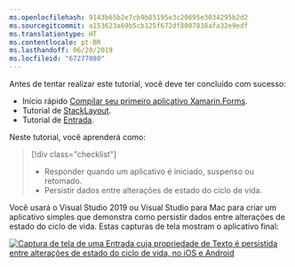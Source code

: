 ```yaml
---
ms.openlocfilehash: 9143b65b2e7cb9b85195e3c20695e3034295b2d2
ms.sourcegitcommit: a153623a69b5cb125f672df8007838afa32e9edf
ms.translationtype: HT
ms.contentlocale: pt-BR
ms.lasthandoff: 06/20/2019
ms.locfileid: "67277080"
---
```

Antes de tentar realizar este tutorial, você deve ter concluído com sucesso:

- Início rápido [Compilar seu primeiro aplicativo Xamarin.Forms](~/get-started/first-app/index.md).
- Tutorial de [StackLayout](~/get-started/tutorials/stacklayout/index.yml).
- Tutorial de [Entrada](~/get-started/tutorials/entry/index.yml).

Neste tutorial, você aprenderá como:

> [!div class="checklist"]
> - Responder quando um aplicativo é iniciado, suspenso ou retomado.
> - Persistir dados entre alterações de estado do ciclo de vida.

Você usará o Visual Studio 2019 ou Visual Studio para Mac para criar um aplicativo simples que demonstra como persistir dados entre alterações de estado do ciclo de vida. Estas capturas de tela mostram o aplicativo final:

[![Captura de tela de uma Entrada cuja propriedade de Texto é persistida entre alterações de estado do ciclo de vida, no iOS e Android](../images/persist-data.png "Entrada cuja propriedade de Texto é persistida entre alterações de estado do ciclo de vida")](../images/persist-data-large.png#lightbox "Entrada cuja propriedade de Texto é persistida entre alterações de estado do ciclo de vida")

